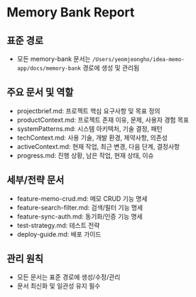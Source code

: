 # Memory Bank Report

## 표준 경로

- 모든 memory-bank 문서는 `/Users/yeomjeongho/idea-memo-app/docs/memory-bank` 경로에 생성 및 관리됨

## 주요 문서 및 역할

- projectbrief.md: 프로젝트 핵심 요구사항 및 목표 정의
- productContext.md: 프로젝트 존재 이유, 문제, 사용자 경험 목표
- systemPatterns.md: 시스템 아키텍처, 기술 결정, 패턴
- techContext.md: 사용 기술, 개발 환경, 제약사항, 의존성
- activeContext.md: 현재 작업, 최근 변경, 다음 단계, 결정사항
- progress.md: 진행 상황, 남은 작업, 현재 상태, 이슈

## 세부/전략 문서

- feature-memo-crud.md: 메모 CRUD 기능 명세
- feature-search-filter.md: 검색/필터 기능 명세
- feature-sync-auth.md: 동기화/인증 기능 명세
- test-strategy.md: 테스트 전략
- deploy-guide.md: 배포 가이드

## 관리 원칙

- 모든 문서는 표준 경로에 생성/수정/관리
- 문서 최신화 및 일관성 유지 필수
